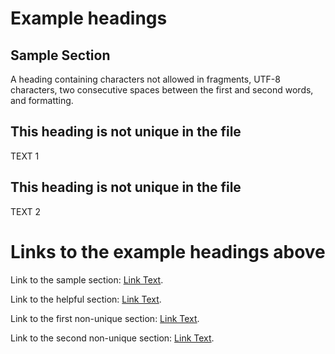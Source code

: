 # Example headings 

## Sample Section

A heading containing characters not allowed in fragments, UTF-8 characters, two consecutive spaces between the first and second words, and formatting.

## This heading is not unique in the file

TEXT 1

## This heading is not unique in the file

TEXT 2

# Links to the example headings above

Link to the sample section: [Link Text](https://www.markdownguide.org/).

Link to the helpful section: [Link Text](https://www.markdownguide.org/).

Link to the first non-unique section: [Link Text](https://www.markdownguide.org/).

Link to the second non-unique section: [Link Text](https://www.markdownguide.org/).
